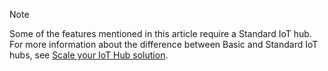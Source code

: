 >[!NOTE]
>Some of the features mentioned in this article require a Standard IoT hub. For more information about the difference between Basic and Standard IoT hubs, see [Scale your IoT Hub solution](../articles/iot-hub/iot-hub-scaling.md).